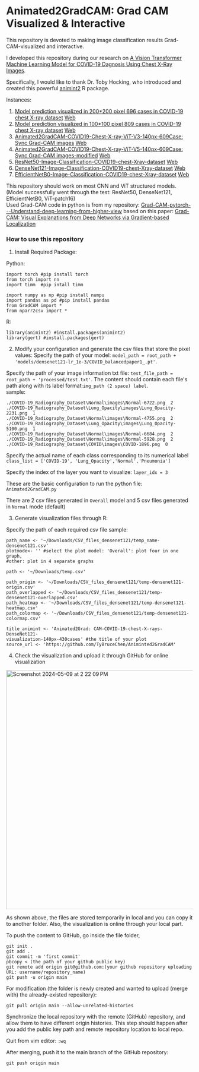 # Animated2GradCAM:   Grad CAM Visualized & Interactive
This repository is devoted to making image classification results Grad-CAM-visualized and interactive.

I developed this repository during our research on [A Vision Transformer Machine Learning Model for COVID-19 Dagnosis Using Chest X-Ray Images](https://github.com/TyBruceChen/Research-A-Fined-Tuned-ViT-for-COVID-19-Image-Auxiliary-Diagnosing/tree/main).

Specifically, I would like to thank Dr. Toby Hocking, who introduced and created this powerful [animint2](https://github.com/animint/animint2) R package.

Instances:
1. [Model prediction visualized in 200*200 pixel 696 cases in COVID-19 chest X-ray dataset](https://github.com/TyBruceChen/Animated2GradCAM-COVID19-Chest-X-ray-ViT-V2-200px-696Case) [Web](https://github.com/TyBruceChen/Animated2GradCAM-COVID19-Chest-X-ray-ViT-V1-100px-809Case)
2. [Model prediction visualized in 100*100 pixel 809 cases in COVID-19 chest X-ray dataset](https://github.com/TyBruceChen/Animated2GradCAM-COVID19-Chest-X-ray-ViT-V1-100px-809Case) [Web](https://tybrucechen.github.io/Animated2GradCAM-COVID19-Chest-X-ray-ViT-V2-200px-696Case/)
3. [Animated2GradCAM-COVID19-Chest-X-ray-ViT-V3-140px-609Case: Sync Grad-CAM images](https://github.com/TyBruceChen/Animated2GradCAM-COVID19-Chest-X-ray-ViT-V3-140px-609Case) [Web](https://tybrucechen.github.io/Animated2GradCAM-COVID19-Chest-X-ray-ViT-V3-140px-609Case/)
4. [Animated2GradCAM-COVID19-Chest-X-ray-ViT-V5-140px-609Case: Sync Grad-CAM images-modified](https://github.com/TyBruceChen/Animated2GradCAM-COVID19-Chest-X-ray-ViT-V5-140px-609Case--Final) [Web](https://tybrucechen.github.io/Animated2GradCAM-COVID19-Chest-X-ray-ViT-V5-140px-609Case/)
5. [ResNet50-Image-Classification-COVID19-chest-Xray-dataset](https://github.com/TyBruceChen/TyBruceChen-Animated2GradCAM-COVID19-Chest-X-ray-ResNet50-140px-431Case) [Web](https://tybrucechen.github.io/TyBruceChen-Animated2GradCAM-COVID19-Chest-X-ray-ResNet50-140px-431Case/)
6. [DenseNet121-Image-Classification-COVID19-chest-Xray-dataset](https://github.com/TyBruceChen/Animated2GradCAM-COVID19-Chest-X-ray-DesnseNet121-140px-431Case) [Web](https://tybrucechen.github.io/Animated2GradCAM-COVID19-Chest-X-ray-DesnseNet121-140px-431Case/)
7. [EfficientNetB0-Image-Classification-COVID19-chest-Xray-dataset](https://github.com/TyBruceChen/Animated2GradCAM-COVID19-Chest-X-ray-EfficientNetB0-140px-431Case) [Web](https://tybrucechen.github.io/Animated2GradCAM-COVID19-Chest-X-ray-EfficientNetB0-140px-431Case/)

This repository should work on most CNN and ViT structured models. (Model successfully went through the test: ResNet50, DenseNet121, EfficientNetB0, ViT-patch16) <br>
Used Grad-CAM code in python is from my repository: [Grad-CAM-pytorch---Understand-deep-learning-from-higher-view](https://github.com/TyBruceChen/Grad-CAM-pytorch---Understand-deep-learning-from-higher-view) based on this paper: [Grad-CAM: Visual Explanations from Deep Networks via Gradient-based Localization](https://arxiv.org/abs/1610.02391)

### How to use this repository ###

1. Install Required Package: <br>

Python:
```
import torch #pip install torch
from torch import nn
import timm  #pip intall timm

import numpy as np #pip install numpu
import pandas as pd #pip install pandas
from GradCAM import *
from nparr2csv import *
```
R:
```
library(animint2) #install.packages(animint2)
library(gert) #install.packages(gert)
```

2. Modify your configuration and generate the csv files that store the pixel values:
Specify the path of your model: ```model_path = root_path + 'models/densenet121-lr_1e-3/COVID_balancedpaper1_.pt'```.

Specify the path of your image information txt file: ```test_file_path = root_path + 'processed/test.txt'```.
The content should contain each file's path along with its label format:```img_path (2 space) label```. <br>
sample:
```
./COVID-19_Radiography_Dataset\Normal\images\Normal-6722.png  2
./COVID-19_Radiography_Dataset\Lung_Opacity\images\Lung_Opacity-2231.png  1
./COVID-19_Radiography_Dataset\Normal\images\Normal-4755.png  2
./COVID-19_Radiography_Dataset\Lung_Opacity\images\Lung_Opacity-5100.png  1
./COVID-19_Radiography_Dataset\Normal\images\Normal-6684.png  2
./COVID-19_Radiography_Dataset\Normal\images\Normal-5928.png  2
./COVID-19_Radiography_Dataset\COVID\images\COVID-1896.png  0
```

Specify the actual name of each class corresponding to its numerical label ```class_list = ['COVID-19', 'Lung_Opacity','Normal','Pneumonia']```

Specify the index of the layer you want to  visualize: ```layer_idx = 3```

These are the basic configuration to run the python file: ```Animated2GradCAM.py```

There are 2 csv files generated in `Overall` model and 5 csv files generated in `Normal` mode (default)

3. Generate visualization files through R:

Specify the path of each required csv file
sample:
```
path_name <- '~/Downloads/CSV_files_densenet121/temp_name-densenet121.csv'
plotmode<- '' #select the plot model: 'Overall': plot four in one graph, 
#other: plot in 4 separate graphs

path <- '~/Downloads/temp.csv'

path_origin <- '~/Downloads/CSV_files_densenet121/temp-densenet121-origin.csv'
path_overlapped <- '~/Downloads/CSV_files_densenet121/temp-densenet121-overlapped.csv'
path_heatmap <- '~/Downloads/CSV_files_densenet121/temp-densenet121-heatmap.csv'
path_colormap <- '~/Downloads/CSV_files_densenet121/temp-densenet121-colormap.csv'

title_animint <- 'Animated2Grad: CAM-COVID-19-chest-X-rays-DenseNet121-
visualization-140px-430cases' #the title of your plot
source_url <- 'https://github.com/TyBruceChen/Animinted2GradCAM' 
```

4. Check the visualization and upload it through GitHub for online visualization
<img width="644" alt="Screenshot 2024-05-09 at 2 22 09 PM" src="https://github.com/TyBruceChen/Animinted2GradCAM/assets/152252677/8bbcf8a3-2f06-4670-bfee-e79f28dcc11f">

As shown above, the files are stored temporarily in local and you can copy it to another folder. Also, the visualization is online through your local part.

To push the content to GitHub, go inside the file folder,
```
git init .
git add .
git commit -m 'first commit'
pbcopy < (the path of your github public key)
git remote add origin git@github.com:(your github repository uploading URL: username/repository_name)
git push -u origin main
```

For modification (the folder is newly created and wanted to upload (merge with) the already-existed repository):
```
git pull origin main --allow-unrelated-histories
```
Synchronize the local repository with the remote (GitHub) repository, and allow them to have different origin histories. This step should happen after you add the public key path and remote repository location to local repo.

Quit from vim editor: ```:wq```

After merging, push it to the main branch of the GitHub repository:
```
git push origin main
```

